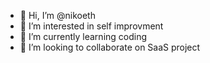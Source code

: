 - 👋 Hi, I’m @nikoeth
- 👀 I’m interested in self improvment
- 🌱 I’m currently learning coding
- 💞️ I’m looking to collaborate on SaaS project
  

